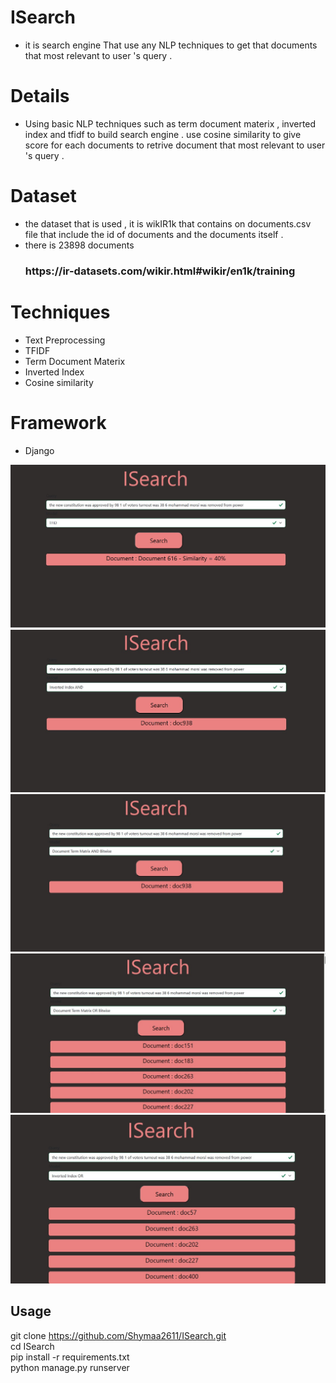 # ISearch
 - it is search engine That use any NLP techniques to get that documents that most 
   relevant to user 's query .

# Details
 - Using basic NLP techniques such as term document materix , inverted    
   index and tfidf to build search engine . use cosine similarity to give score for each documents to retrive document that most relevant to user 's query .


#  Dataset
 - the dataset that is used , it is wikIR1k that contains on documents.csv file that include the  id of documents and the documents itself .
- there is 23898 documents
  <h3>https://ir-datasets.com/wikir.html#wikir/en1k/training</h3>


# Techniques
 - Text Preprocessing
 - TFIDF
 - Term Document Materix
 - Inverted Index
 - Cosine similarity

 # Framework
 - Django


![ISearch](projectGUI\\image1.jpg)
![ISearch](projectGUI\\image2.jpg)
![ISearch](projectGUI\\image3.jpg)
![ISearch](projectGUI\\image4.jpg)
![ISearch](projectGUI\\image5.jpg)



## Usage
  git clone https://github.com/Shymaa2611/ISearch.git
  <br>
  cd ISearch
  <br>
  pip install -r requirements.txt
  <br>
  python manage.py runserver
